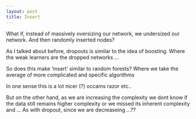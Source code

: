 ```yaml
---
layout: post
title: Insert
---
```


What if, instead of massively oversizing our network, we undersized our network. And then randomly inserted nodes?

As I talked about before, dropouts is similar to the idea of boosting. Where the weak learners are the dropped networks ...

So does this make ‘insert’ similar to random forests? Where we take the average of more complicated and specific algorithms

In one sense this is a lot nicer (?) occams razor etc..

But on the other hand, as we are increasing the complexity we dont know if the data still remains higher complexity or we missed its inherent complexity and ...
As with dropout, since we are decreaseing ...??